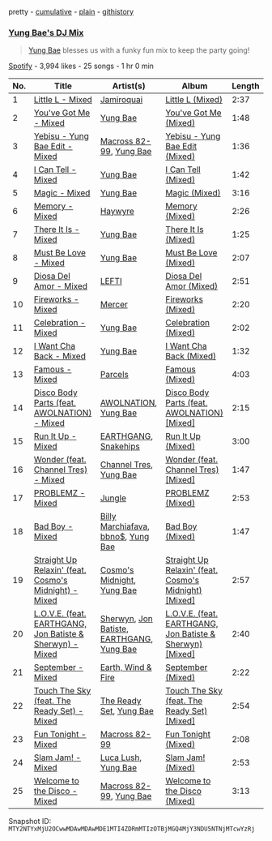 pretty - [cumulative](/playlists/cumulative/37i9dQZF1DX3VVyN3qcV0Q.md) - [plain](/playlists/plain/37i9dQZF1DX3VVyN3qcV0Q) - [githistory](https://github.githistory.xyz/mackorone/spotify-playlist-archive/blob/main/playlists/plain/37i9dQZF1DX3VVyN3qcV0Q)

### [Yung Bae's DJ Mix](https://open.spotify.com/playlist/37i9dQZF1DX3VVyN3qcV0Q)

> <a href="spotify:artist:30FDJPN3RtwJZ20g5YGCRX">Yung Bae</a> blesses us with a funky fun mix to keep the party going!

[Spotify](https://open.spotify.com/user/spotify) - 3,994 likes - 25 songs - 1 hr 0 min

| No. | Title | Artist(s) | Album | Length |
|---|---|---|---|---|
| 1 | [Little L \- Mixed](https://open.spotify.com/track/5GcPSgyrmcHq2UkAduKw7m) | [Jamiroquai](https://open.spotify.com/artist/6J7biCazzYhU3gM9j1wfid) | [Little L \(Mixed\)](https://open.spotify.com/album/6rOhVDzDILexe5mR7d0Azs) | 2:37 |
| 2 | [You've Got Me \- Mixed](https://open.spotify.com/track/29fci3xkqcFFscFKcO0VDY) | [Yung Bae](https://open.spotify.com/artist/30FDJPN3RtwJZ20g5YGCRX) | [You've Got Me \(Mixed\)](https://open.spotify.com/album/0syYS0AjfHckVubNWhxLvw) | 1:48 |
| 3 | [Yebisu \- Yung Bae Edit \- Mixed](https://open.spotify.com/track/5iWybCAizDEx9Hv3alAjMC) | [Macross 82\-99](https://open.spotify.com/artist/5C8KyBfvAz9PSaOd30eIow), [Yung Bae](https://open.spotify.com/artist/30FDJPN3RtwJZ20g5YGCRX) | [Yebisu \- Yung Bae Edit \(Mixed\)](https://open.spotify.com/album/0t9rSvG7DlmbI343ItZyrM) | 1:36 |
| 4 | [I Can Tell \- Mixed](https://open.spotify.com/track/42icWKGZQCuJv8SAil7OZn) | [Yung Bae](https://open.spotify.com/artist/30FDJPN3RtwJZ20g5YGCRX) | [I Can Tell \(Mixed\)](https://open.spotify.com/album/5o7EVtrdWPTjpIWXOz3Xtp) | 1:42 |
| 5 | [Magic \- Mixed](https://open.spotify.com/track/6Wq3MunUO61qwvStSDzDX1) | [Yung Bae](https://open.spotify.com/artist/30FDJPN3RtwJZ20g5YGCRX) | [Magic \(Mixed\)](https://open.spotify.com/album/6wCUwMEDOGZW2zMvDBanWf) | 3:16 |
| 6 | [Memory \- Mixed](https://open.spotify.com/track/1M2k0X5demPWw1IH9B9B0p) | [Haywyre](https://open.spotify.com/artist/7aUSp5cOZlwEtd5zPC795k) | [Memory \(Mixed\)](https://open.spotify.com/album/7xizosSS9HOSdN2sTj2I71) | 2:26 |
| 7 | [There It Is \- Mixed](https://open.spotify.com/track/5ksjmjoAWsTgW9c1Zyzswd) | [Yung Bae](https://open.spotify.com/artist/30FDJPN3RtwJZ20g5YGCRX) | [There It Is \(Mixed\)](https://open.spotify.com/album/4FmyP1u5YzfNG10TdwwWeF) | 1:25 |
| 8 | [Must Be Love \- Mixed](https://open.spotify.com/track/0Nu7WKMOdUjqPXsYtjcwlw) | [Yung Bae](https://open.spotify.com/artist/30FDJPN3RtwJZ20g5YGCRX) | [Must Be Love \(Mixed\)](https://open.spotify.com/album/3kfV5oGkLlo9BQt8YGfVWa) | 2:07 |
| 9 | [Diosa Del Amor \- Mixed](https://open.spotify.com/track/2IFb5eLW6iK96uPR8DDdg5) | [LEFTI](https://open.spotify.com/artist/7o5gxy3lEGcP62TNIppa7w) | [Diosa Del Amor \(Mixed\)](https://open.spotify.com/album/5drY2YwMyCqxTrIqFLdg9H) | 2:51 |
| 10 | [Fireworks \- Mixed](https://open.spotify.com/track/4l6EymZKE9nwIuYjzSbeEZ) | [Mercer](https://open.spotify.com/artist/7aSsnDTH11xS2yIn6cNtsF) | [Fireworks \(Mixed\)](https://open.spotify.com/album/16zPhjGUtc6GUttE2OIyZO) | 2:20 |
| 11 | [Celebration \- Mixed](https://open.spotify.com/track/6oh0ZeyvALzMkBZWsq80aw) | [Yung Bae](https://open.spotify.com/artist/30FDJPN3RtwJZ20g5YGCRX) | [Celebration \(Mixed\)](https://open.spotify.com/album/76v9IlfulHDl2xLH4oPZdf) | 2:02 |
| 12 | [I Want Cha Back \- Mixed](https://open.spotify.com/track/2HH3sj6aYqZD0MLZQeGK4K) | [Yung Bae](https://open.spotify.com/artist/30FDJPN3RtwJZ20g5YGCRX) | [I Want Cha Back \(Mixed\)](https://open.spotify.com/album/36HoHeKNVu43BYf39Y8d0o) | 1:32 |
| 13 | [Famous \- Mixed](https://open.spotify.com/track/1It2hqeCQetqc2VUkV7PUJ) | [Parcels](https://open.spotify.com/artist/3oKRxpszQKUjjaHz388fVA) | [Famous \(Mixed\)](https://open.spotify.com/album/3V8M4eLL2741HR3v7ZVh8z) | 4:03 |
| 14 | [Disco Body Parts \(feat\. AWOLNATION\) \- Mixed](https://open.spotify.com/track/36a96ouJZeNCDS8W58Dn3o) | [AWOLNATION](https://open.spotify.com/artist/4njdEjTnLfcGImKZu1iSrz), [Yung Bae](https://open.spotify.com/artist/30FDJPN3RtwJZ20g5YGCRX) | [Disco Body Parts \(feat\. AWOLNATION\) \[Mixed\]](https://open.spotify.com/album/72q6yEuiX9yUOqjRZrsZdJ) | 2:15 |
| 15 | [Run It Up \- Mixed](https://open.spotify.com/track/2WuGcXeZo1w7zSrqjX7Z8N) | [EARTHGANG](https://open.spotify.com/artist/5MbNzCW3qokGyoo9giHA3V), [Snakehips](https://open.spotify.com/artist/2FwJwEswyIUAljqgjNSHgP) | [Run It Up \(Mixed\)](https://open.spotify.com/album/4UtrH1hqDZuM23NP3g6dsG) | 3:00 |
| 16 | [Wonder \(feat\. Channel Tres\) \- Mixed](https://open.spotify.com/track/61mqGlQHebKWiEbv1rHzNw) | [Channel Tres](https://open.spotify.com/artist/4cUkGQyhLFqKHBtL58HYVp), [Yung Bae](https://open.spotify.com/artist/30FDJPN3RtwJZ20g5YGCRX) | [Wonder \(feat\. Channel Tres\) \[Mixed\]](https://open.spotify.com/album/67K6Q0AU93kpwUS3daMzwI) | 1:47 |
| 17 | [PROBLEMZ \- Mixed](https://open.spotify.com/track/0EX28c6hXYasg6PUjznRRZ) | [Jungle](https://open.spotify.com/artist/59oA5WbbQvomJz2BuRG071) | [PROBLEMZ \(Mixed\)](https://open.spotify.com/album/3ZakUEHGTgzqZUayuEVs3h) | 2:53 |
| 18 | [Bad Boy \- Mixed](https://open.spotify.com/track/1OH8XtPQ5PgcUTVmQvwBjZ) | [Billy Marchiafava](https://open.spotify.com/artist/27foDL8SBDLivhZNlDsAza), [bbno$](https://open.spotify.com/artist/41X1TR6hrK8Q2ZCpp2EqCz), [Yung Bae](https://open.spotify.com/artist/30FDJPN3RtwJZ20g5YGCRX) | [Bad Boy \(Mixed\)](https://open.spotify.com/album/6EgBDPafl9ENdukgJrlLox) | 1:47 |
| 19 | [Straight Up Relaxin' \(feat\. Cosmo's Midnight\) \- Mixed](https://open.spotify.com/track/6TzZnKvpxg74fNL4pzJ0ou) | [Cosmo's Midnight](https://open.spotify.com/artist/4VivsO1n4n2Mi2Btyb5gfL), [Yung Bae](https://open.spotify.com/artist/30FDJPN3RtwJZ20g5YGCRX) | [Straight Up Relaxin' \(feat\. Cosmo's Midnight\) \[Mixed\]](https://open.spotify.com/album/4nhNnhMnC9VjJTT7m0BuiC) | 2:57 |
| 20 | [L.O.V.E\. \(feat\. EARTHGANG, Jon Batiste & Sherwyn\) \- Mixed](https://open.spotify.com/track/5cjzXa0VmlKIGidiEMWlfB) | [Sherwyn](https://open.spotify.com/artist/4cxJUMXdHetYoijH951DRV), [Jon Batiste](https://open.spotify.com/artist/0eRbECAGCLLiTyVXPBRexU), [EARTHGANG](https://open.spotify.com/artist/5MbNzCW3qokGyoo9giHA3V), [Yung Bae](https://open.spotify.com/artist/30FDJPN3RtwJZ20g5YGCRX) | [L.O.V.E\. \(feat\. EARTHGANG, Jon Batiste & Sherwyn\) \[Mixed\]](https://open.spotify.com/album/5vKUztMyua6zck2ZsdvbNS) | 2:40 |
| 21 | [September \- Mixed](https://open.spotify.com/track/1lILFAOIC0sdX6UfXTAwZb) | [Earth, Wind & Fire](https://open.spotify.com/artist/4QQgXkCYTt3BlENzhyNETg) | [September \(Mixed\)](https://open.spotify.com/album/5F9FUSWef6SF9bIM9OoNcd) | 2:22 |
| 22 | [Touch The Sky \(feat\. The Ready Set\) \- Mixed](https://open.spotify.com/track/6sx8lQRyiiPOre5OIYKRSS) | [The Ready Set](https://open.spotify.com/artist/2eRJjYEaWyGZbOBGYFLBoC), [Yung Bae](https://open.spotify.com/artist/30FDJPN3RtwJZ20g5YGCRX) | [Touch The Sky \(feat\. The Ready Set\) \[Mixed\]](https://open.spotify.com/album/3mM7bqcORJOzsPtJOLeOma) | 2:54 |
| 23 | [Fun Tonight \- Mixed](https://open.spotify.com/track/1fZ1nnirDZygyMiwiuMwlr) | [Macross 82\-99](https://open.spotify.com/artist/5C8KyBfvAz9PSaOd30eIow) | [Fun Tonight \(Mixed\)](https://open.spotify.com/album/5QYZvtAPCmar4pfltYgA73) | 2:08 |
| 24 | [Slam Jam! \- Mixed](https://open.spotify.com/track/2dR44FCzMehnQCkBHG1O3e) | [Luca Lush](https://open.spotify.com/artist/5oAjLXTvB7VDWn3Up9LYcQ), [Yung Bae](https://open.spotify.com/artist/30FDJPN3RtwJZ20g5YGCRX) | [Slam Jam! \(Mixed\)](https://open.spotify.com/album/5TUa9tqhZHCE8kOMw4YnXa) | 2:53 |
| 25 | [Welcome to the Disco \- Mixed](https://open.spotify.com/track/4I651E7H02tRIETieN5M8T) | [Macross 82\-99](https://open.spotify.com/artist/5C8KyBfvAz9PSaOd30eIow), [Yung Bae](https://open.spotify.com/artist/30FDJPN3RtwJZ20g5YGCRX) | [Welcome to the Disco \(Mixed\)](https://open.spotify.com/album/5U2hgGLISCF4UWhGzVtrt5) | 3:13 |

Snapshot ID: `MTY2NTYxMjU2OCwwMDAwMDAwMDE1MTI4ZDRmMTIzOTBjMGQ4MjY3NDU5NTNjMTcwYzRj`
